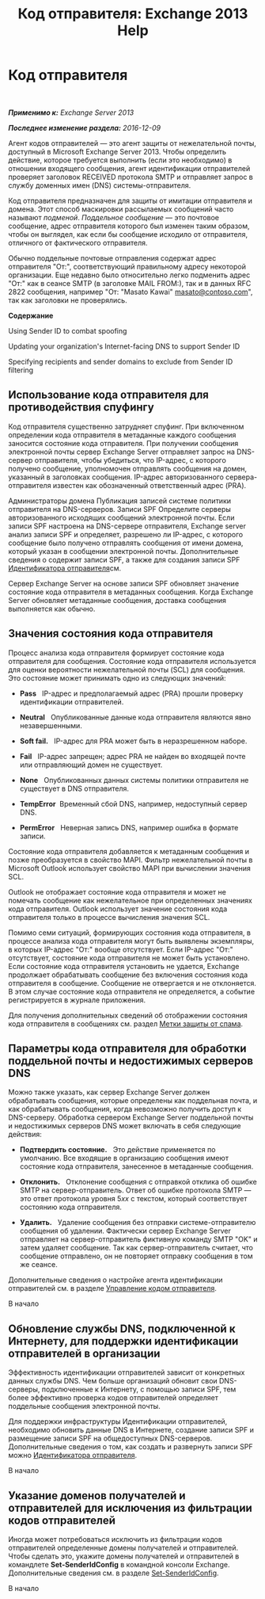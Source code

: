 ﻿---
title: 'Код отправителя: Exchange 2013 Help'
TOCTitle: Код отправителя
ms:assetid: 0f628f83-df8c-43fb-bf49-7aaa9ec69ab1
ms:mtpsurl: https://technet.microsoft.com/ru-ru/library/Aa996295(v=EXCHG.150)
ms:contentKeyID: 50487420
ms.date: 05/22/2018
mtps_version: v=EXCHG.150
ms.translationtype: MT
---

# Код отправителя

 

_**Применимо к:** Exchange Server 2013_

_**Последнее изменение раздела:** 2016-12-09_

Агент кодов отправителей — это агент защиты от нежелательной почты, доступный в Microsoft Exchange Server 2013. Чтобы определить действие, которое требуется выполнить (если это необходимо) в отношении входящего сообщения, агент идентификации отправителей проверяет заголовок RECEIVED протокола SMTP и отправляет запрос в службу доменных имен (DNS) системы-отправителя.

Код отправителя предназначен для защиты от имитации отправителя и домена. Этот способ маскировки рассылаемых сообщений часто называют *подменой*. *Поддельное сообщение* — это почтовое сообщение, адрес отправителя которого был изменен таким образом, чтобы он выглядел, как если бы сообщение исходило от отправителя, отличного от фактического отправителя.

Обычно поддельные почтовые отправления содержат адрес отправителя "От:", соответствующий правильному адресу некоторой организации. Еще недавно было относительно легко подменить адрес "От:" как в сеансе SMTP (в заголовке MAIL FROM:), так и в данных RFC 2822 сообщения, например "От: "Masato Kawai" masato@contoso.com", так как заголовки не проверялись.

**Содержание**

Using Sender ID to combat spoofing

Updating your organization's Internet-facing DNS to support Sender ID

Specifying recipients and sender domains to exclude from Sender ID filtering

## Использование кода отправителя для противодействия спуфингу

Код отправителя существенно затрудняет спуфинг. При включенном определении кода отправителя в метаданные каждого сообщения заносится состояние кода отправителя. При получении сообщения электронной почты сервер Exchange Server отправляет запрос на DNS-сервер отправителя, чтобы убедиться, что IP-адрес, с которого получено сообщение, уполномочен отправлять сообщения на домен, указанный в заголовках сообщения. IP-адрес авторизованного сервера-отправителя известен как обозначенный ответственный адрес (PRA).

Администраторы домена Публикация записей системе политики отправителя на DNS-серверов. Записи SPF Определите серверы авторизованного исходящих сообщений электронной почты. Если записи SPF настроена на DNS-сервере отправителя, Exchange server анализ записи SPF и определяет, разрешено ли IP-адрес, с которого сообщение было получено отправлять сообщения от имени домена, который указан в сообщении электронной почты. Дополнительные сведения о содержит записи SPF, а также для создания записи SPF [Идентификатора отправителя](https://go.microsoft.com/fwlink/p/?linkid=50977)см.

Сервер Exchange Server на основе записи SPF обновляет значение состояние кода отправителя в метаданных сообщения. Когда Exchange Server обновляет метаданные сообщения, доставка сообщения выполняется как обычно.

## Значения состояния кода отправителя

Процесс анализа кода отправителя формирует состояние кода отправителя для сообщения. Состояние кода отправителя используется для оценки вероятности нежелательной почты (SCL) для сообщения. Это состояние может принимать одно из следующих значений:

  - **Pass**   IP-адрес и предполагаемый адрес (PRA) прошли проверку идентификации отправителей.

  - **Neutral**   Опубликованные данные кода отправителя являются явно незавершенными.

  - **Soft fail.**   IP-адрес для PRA может быть в неразрешенном наборе.

  - **Fail**   IP-адрес запрещен; адрес PRA не найден во входящей почте или отправляющий домен не существует.

  - **None**   Опубликованных данных системы политики отправителя не существует в DNS отправителя.

  - **TempError**  Временный сбой DNS, например, недоступный сервер DNS.

  - **PermError**   Неверная запись DNS, например ошибка в формате записи.

Состояние кода отправителя добавляется к метаданным сообщения и позже преобразуется в свойство MAPI. Фильтр нежелательной почты в Microsoft Outlook использует свойство MAPI при вычислении значения SCL.

Outlook не отображает состояние кода отправителя и может не помечать сообщение как нежелательное при определенных значениях кода отправителя. Outlook использует значение состояния кода отправителя только в процессе вычисления значения SCL.

Помимо семи ситуаций, формирующих состояния кода отправителя, в процессе анализа кода отправителя могут быть выявлены экземпляры, в которых IP-адрес "От:" вообще отсутствует. Если IP-адрес "От:" отсутствует, состояние кода отправителя не может быть установлено. Если состояние кода отправителя установить не удается, Exchange продолжает обрабатывать сообщение без включения состояния кода отправителя в сообщение. Сообщение не отвергается и не отклоняется. В этом случае состояние кода отправителя не определяется, а событие регистрируется в журнале приложения.

Для получения дополнительных сведений об отображении состояния кода отправителя в сообщениях см. раздел [Метки защиты от спама](anti-spam-stamps-exchange-2013-help.md).

## Параметры кода отправителя для обработки поддельной почты и недостижимых серверов DNS

Можно также указать, как сервер Exchange Server должен обрабатывать сообщения, которые определены как поддельная почта, и как обрабатывать сообщения, когда невозможно получить доступ к DNS-серверу. Обработка сервером Exchange Server поддельной почты и недостижимых серверов DNS может включать в себя следующие действия:

  - **Подтвердить состояние.**   Это действие применяется по умолчанию. Все входящие в организацию сообщения имеют состояние кода отправителя, занесенное в метаданные сообщения.

  - **Отклонить.**   Отклонение сообщения с отправкой отклика об ошибке SMTP на сервер-отправитель. Ответ об ошибке протокола SMTP — это ответ протокола уровня 5*xx* с текстом, который соответствует состоянию кода отправителя.

  - **Удалить.**   Удаление сообщения без отправки системе-отправителю сообщения об удалении. Фактически сервер Exchange Server отправляет на сервер-отправитель фиктивную команду SMTP "OK" и затем удаляет сообщение. Так как сервер-отправитель считает, что сообщение отправлено, он не повторяет отправку сообщения в том же сеансе.

Дополнительные сведения о настройке агента идентификации отправителей см. в разделе [Управление кодом отправителя](manage-sender-id-exchange-2013-help.md).

В начало

## Обновление службы DNS, подключенной к Интернету, для поддержки идентификации отправителей в организации

Эффективность идентификации отправителей зависит от конкретных данных службы DNS. Чем больше организаций обновит свои DNS-серверы, подключенные к Интернету, с помощью записи SPF, тем более эффективно проверка кодов отправителей определяет поддельные сообщения электронной почты.

Для поддержки инфраструктуры Идентификации отправителей, необходимо обновить данные DNS в Интернете, создание записи SPF и размещение записи SPF на общедоступных DNS-серверов. Дополнительные сведения о том, как создать и развернуть записи SPF можно [Идентификатора отправителя](https://go.microsoft.com/fwlink/p/?linkid=50977).

В начало

## Указание доменов получателей и отправителей для исключения из фильтрации кодов отправителей

Иногда может потребоваться исключить из фильтрации кодов отправителей определенные домены получателей и отправителей. Чтобы сделать это, укажите домены получателей и отправителей в командлете **Set-SenderIdConfig** в командной консоли Exchange. Дополнительные сведения см. в разделе [Set-SenderIdConfig](https://technet.microsoft.com/ru-ru/library/aa998859\(v=exchg.150\)).

В начало

